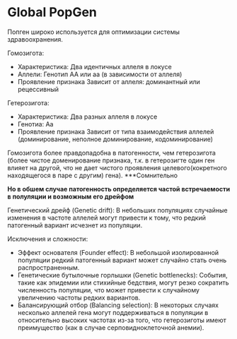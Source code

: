 # Global PopGen

Попген широко используется для оптимизации системы здравоохранения.

Гомозигота:
* Характеристика: Два идентичных аллеля в локусе
* Аллели: Генотип	AA или aa (в зависимости от аллеля)
* Проявление признака	Зависит от аллеля: доминантный или рецессивный	

Гетерозигота: 
* Характеристика: Два разных аллеля в локусе
* Генотиа: Aa
* Проявление признака Зависит от типа взаимодействия аллелей (доминирование, неполное доминирование, кодоминирование)

Гомозигота более правдопадобна в патогенности, чем гетерозигота (более чистое доменирование признака, т.к. в гетерозигте один ген влияет на другой, что не дает чистого проявления целевого(кокретного находящегося в паре с другим) гена). ***Сомнительно

__Но в обшем случае патогенность определяется частой встречаемости в полуляции и возможным его дрейфом__

Генетический дрейф (Genetic drift): В небольших популяциях случайные изменения в частоте аллелей могут привести к тому, что редкий патогенный вариант исчезнет из популяции. 

Исключения и сложности:

* Эффект основателя (Founder effect): В небольшой изолированной популяции редкий патогенный вариант может случайно стать очень распространенным.
* Генетические бутылочные горлышки (Genetic bottlenecks): События, такие как эпидемии или стихийные бедствия, могут резко сократить численность популяции, что может привести к случайному увеличению частоты редких вариантов.
* Балансирующий отбор (Balancing selection): В некоторых случаях несколько аллелей гена могут поддерживаться в популяции в относительно высоких частотах из-за того, что гетерозиготы имеют преимущество (как в случае серповидноклеточной анемии).






